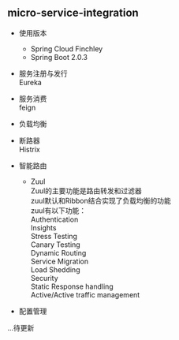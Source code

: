 ## micro-service-integration
* 使用版本  
    + Spring Cloud Finchley
    + Spring Boot 2.0.3
    
* 服务注册与发行  
Eureka

* 服务消费  
feign

* 负载均衡

* 断路器  
Histrix

* 智能路由
    * Zuul  
Zuul的主要功能是路由转发和过滤器  
zuul默认和Ribbon结合实现了负载均衡的功能  
zuul有以下功能：  
Authentication  
Insights  
Stress Testing  
Canary Testing  
Dynamic Routing  
Service Migration  
Load Shedding  
Security  
Static Response handling  
Active/Active traffic management  

* 配置管理

...待更新